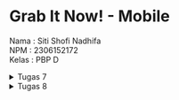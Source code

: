 # Grab It Now! - Mobile

Nama : Siti Shofi Nadhifa
<br>
NPM : 2306152172
<br>
Kelas : PBP D

<details>
<summary>Tugas 7</summary>

## 1. Jelaskan apa yang dimaksud dengan stateless widget dan stateful widget, dan jelaskan perbedaan dari keduanya.
Stateless widget adalah widget yang tidak dapat diubah setelah dirender pertama kali. Tampilannya akan tetap sama selama aplikasi berjalan karena kondisi/state nya tidak bisa diubah. Contoh penggunaan stateless widget adalah widget yang menampilkan data statis atau teks. <br>
Stateful widget adalah widget yang bisa berubah selama aplikasi berjalan karena memiliki state yang dapat diperbarui atau dimodifikasi. Contoh penggunaan stateful widget adalah komponen UI yang responsif terhadap interaksi pengguna, seperti checkbox, radio button, atau slider. <br>
Perbedaan antara stateless widget dan stateful widget adalah stateless widget bersifat statis dan tidak memiliki state yang dapat diubah, sedangkan stateful widget bersifat dinamis dan memiliki state yang dapat diubah, sehingga bisa menyesuaikan tampilan dengan perubahan tersebut.

## 2. Sebutkan widget apa saja yang kamu gunakan pada proyek ini dan jelaskan fungsinya.
- MyApp: Stateless widget sebagai app utama.
- Scaffold: Memberikan struktur dasar halaman, seperti AppBar dan body.
- AppBar: Menampilkan *application bar* di bagian atas layar dengan judul dan warna latar belakang yang diambil dari tema aplikasi.
- Padding: Menyediakan ruang atau jarak di sekitar widget tertentu.
- Column: Menyusun widget secara vertikal.
- Row: Menyusun beberapa widget secara horizontal dalam satu baris, dalam hal ini menampilkan tiga InfoCard.
- InfoCard (Custom Widget): Widget khusus untuk menampilkan informasi saya, yaitu NPM, nama, dan kelas.
- Card: Widget berbentuk kotak dengan bayangan untuk memberikan kesan seperti kartu, untuk menampilkan informasi.
- Text: Menampilkan teks di layar.
- GridView.count: Digunakan untuk menyusun ItemCard dalam grid dengan tiga kolom.
- ItemCard (Custom Widget): Widget khusus untuk menampilkan setiap item di halaman beranda.
- Material: Menyediakan efek material desain seperti InkWell. Digunakan untuk menambahkan warna latar belakang dengan sudut melengkung.
- InkWell: Memberikan efek ripple/gelombang ketika widget disentuh (memberikan efek interaktif saat pengguna menekan kartu).
- Icon: Digunakan untuk menampilkan ikon di dalam ItemCard.
- SnackBar: Menampilkan pesan notifikasi singkat di bagian bawah layar. SnackBar muncul ketika ItemCard ditekan, menampilkan nama item yang ditekan.
- MediaQuery: Digunakan dalam InfoCard untuk menyesuaikan lebar kartu berdasarkan lebar perangkat.

## 3. Apa fungsi dari `setState()`? Jelaskan variabel apa saja yang dapat terdampak dengan fungsi tersebut.
`setState()` adalah fungsi/metode yang digunakan pada stateful widget untuk memperbarui state dari widget. Pemanggilan `setState()` pada Flutter memberitahu framework bahwa telah terjadi perubahan state, yang memicu rebuild atau render ulang pada widget yang memanggilnya, sehingga tampilan dari widget akan diperbarui. <br>
Variabel yang terdampak dari pemanggilan fungsi `setState()` adalah variabel variabel yang berada di dalam objek State dari widget tersebut.

## 4. Jelaskan perbedaan antara `const` dengan `final`.
`const` digunakan untuk mendeklarasikan nilai yang bersifat konstan dan immutable pada saat kompilasi.
`final` digunakan untuk mendeklarasikan nilai yang tidak bisa diubah setelah diinisialisasi.
Perbedaan antara `const` dan `final` adalah `const` konstan pada saat *compile-time*, sedangkan `final` konstan pada saat *run-time*.

## 5. Jelaskan bagaimana cara kamu mengimplementasikan checklist-checklist di atas.
1. Membuat proyek Flutter
  - Membuat direktori baru bernama `grab_it_now_mobile` yang akan dijadikan tempat proyek Flutter akan disimpan.
  - Generate proyek Flutter dengan menjalankan perintah dibawah ini pada terminal dan masuk ke direktori proyek tersebut.
    ```bash
    flutter create grab_it_now
    cd grab_it_now
    ```
  - Menjalankan proyek tersebut dengan `flutter run`.
  - Menghubungkan direktori lokal dengan repositori GitHub.
2. Membuat tiga tombol sederhana dengan ikon dan teks
  - Membuat class ItemHomepage yang berisi atribut-atribut dari card yang akan dibuat pada berkas `menu.dart`
    ```Dart
    ...
    class ItemHomepage {
        final String name;
        final IconData icon;
        final Color color;

        ItemHomepage(this.name, this.icon, this.color);
    }
    ...
    ```
  - Membuat list item yang ingin ditambahkan pada class `MyHomePage`
    ```Dart
    class MyHomePage extends StatelessWidget {
        ...
        final List<ItemHomepage> items = [
            ItemHomepage("Lihat Daftar Produk", Icons.list, const Color(0xFFE5E3C9)),
            ItemHomepage("Tambah Produk", Icons.add_shopping_cart, const Color(0xFFB4CFB0)),
            ItemHomepage("Logout", Icons.logout, const Color(0xFF94B49F)),
        ];
        ...
    }
    ```
  - Membuat class ItemCard untuk menampilkan tombol-tombol yang sudah dibuat
    ```Dart
    class ItemCard extends StatelessWidget {
        final ItemHomepage item;
    
        const ItemCard(this.item, {super.key}); 

        @override
        Widget build(BuildContext context) {
            return Material(
                color: item.color,
                // Membuat sudut kartu melengkung.
                borderRadius: BorderRadius.circular(12),
                
                child: InkWell(
                    ...
                    // Container untuk menyimpan Icon dan Text
                    child: Container(
                        padding: const EdgeInsets.all(8),
                        child: Center(
                            child: Column(
                                // Menyusun ikon dan teks di tengah kartu.
                                mainAxisAlignment: MainAxisAlignment.center,
                                children: [
                                    Icon(
                                        item.icon,
                                        color: Colors.white,
                                        size: 30.0,
                                    ),
                                    const Padding(padding: EdgeInsets.all(3)),
                                    Text(
                                        item.name,
                                        textAlign: TextAlign.center,
                                        style: const TextStyle(color: Colors.white),
                                    ),
                                ],
                            ),
                        ),
                    ),
                ),
            );
        }
    }
    ```
3. Mengimplementasikan warna yang berbeda untuk setiap tombol
  - Memberikan warna yang berbeda untuk setiap tombol dengan `const Color(hex kode warna)`
    ```Dart
    class MyHomePage extends StatelessWidget {
        ...
        final List<ItemHomepage> items = [
            ItemHomepage("Lihat Daftar Produk", Icons.list, const Color(0xFFE5E3C9)),
            ItemHomepage("Tambah Produk", Icons.add_shopping_cart, const Color(0xFFB4CFB0)),
            ItemHomepage("Logout", Icons.logout, const Color(0xFF94B49F)),
        ];
        ...
    }
    ```
  - Assign warna sesuai dengan warna dari item pada class ItemCard
    ```Dart
    class ItemCard extends StatelessWidget {
        final ItemHomepage item;
    
        const ItemCard(this.item, {super.key}); 

        @override
        Widget build(BuildContext context) {
            return Material(
                color: item.color,
                ...
            );
        }
    }
    ```
4. Memunculkan `Snackbar`
  - Menambahkan aksi pada saat item di klik dan memunculkan `Snackbar`
    ```Dart
    class ItemCard extends StatelessWidget {
        final ItemHomepage item; 
    
        const ItemCard(this.item, {super.key}); 

        @override
        Widget build(BuildContext context) {
            return Material(
                ...
                child: InkWell(
                    // Aksi ketika kartu ditekan.
                    onTap: () {
                    // Menampilkan pesan SnackBar saat kartu ditekan.
                    ScaffoldMessenger.of(context)
                        ..hideCurrentSnackBar()
                        ..showSnackBar(
                        SnackBar(content: Text("Kamu telah menekan tombol ${item.name}!"))
                        );
                    },
                    ...
                ),
            );
        }
    }
    ```

</details>

<details>
<summary>Tugas 8</summary>

## 1.  Apa kegunaan `const` di Flutter? Jelaskan apa keuntungan ketika menggunakan `const` pada kode Flutter. Kapan sebaiknya kita menggunakan `const`, dan kapan sebaiknya tidak digunakan?
Di Flutter, `const` digunakan untuk membuat objek yang bersifat *immutable* dan disimpan dalam memori sebagai *compile-time constant*. 

Keuntungan dari menggunakan `const` adalah:
- Efisiensi memori: objek yang dideklarasikan sebagai `const` akan dibuat hanya sekali dan disimpan dalam cache, sehingga dapat digunakan kembali.
- Kinerja lebih baik: karena bersifat immutable, Flutter dapat melakukan optimasi sehingga aplikasi berjalan lebih cepat.
- Stabilitas: ojek `const` tidak dapat diubah setelah dideklarasikan sehingga mengurangi potensi kesalahan karena perubahan yang tidak terduga.

`const` sebaiknya digunakan pada widget atau objek yang tidak berubah atau untuk widget yang akan ditampilkan berulang kali tanpa perubahan. `const` sebaiknya tidak digunakan pada objek atau widget yang dinamis atau ketika nilainya bergantung pada variabel yang berubah.

## 2. Jelaskan dan bandingkan penggunaan Column dan Row pada Flutter. Berikan contoh implementasi dari masing-masing layout widget ini!
`Column` dan `Row` adalah widget layout di Flutter yang digunakan untuk mengatur posisi widget secara vertikal atau horizontal.
- `Column` digunakan untuk mengatur widget secara vertikal. Widget ini berguna untuk menampilkan elemen dalam satu kolom, seperti daftar teks atau tombol yang disusun vertikal.
Contoh implementasi Column:
```dart
Column(
  children: [
    Text("Item 1"),
    Text("Item 2"),
    ElevatedButton(onPressed: () {}, child: Text("Button")),
  ],
)
```
- `Row` digunakan untuk mengatur widget secara horizontal. Widget ini digunakan untuk menampilkan elemen dalam satu baris, seperti ikon dan teks yang sejajar.
Contoh implementasi Row:
```dart
Row(
  children: [
    Icon(Icons.star),
    Text("Rating"),
    Text("5.0"),
  ],
)
```

## 3. Sebutkan apa saja elemen input yang kamu gunakan pada halaman form yang kamu buat pada tugas kali ini. Apakah terdapat elemen input Flutter lain yang tidak kamu gunakan pada tugas ini? Jelaskan!
Pada halaman form yang saya buat, elemen input yang saya gunakan antara lain:
- TextFormField: untuk menerima input teks.
- ElevatedButton: untuk tombol submit data pada form.

Elemen input yang tidak saya gunakan:
- Checkbox: untuk pilihan ya/tidak.
- DropdownButton: untuk memilih salah satu opsi dari beberapa pilihan.
- Slider: untuk memilih nilai pada rentang tertentu.
- Switch: untuk memilih anatar on/off.

## 4. Bagaimana cara kamu mengatur tema (theme) dalam aplikasi Flutter agar aplikasi yang dibuat konsisten? Apakah kamu mengimplementasikan tema pada aplikasi yang kamu buat?
Untuk mengatur tema dalam Flutter, kita dapat menggunakan `ThemeData` di properti `theme` dari `MaterialApp`. `ThemeData` memungkinkan kita untuk mengatur gaya seperti pengaturan warna, font, button, dan beberapa hal lain agar konsisten pada keseluruhan aplikasi. Pengaturan tema ini berada pada file `main.dart`
```dart
theme: ThemeData(
  colorScheme: ColorScheme.fromSwatch().copyWith(
    primary: const Color(0xFF789395),
    secondary: const Color(0xFF94B49F),
  ),
  useMaterial3: true,
),
```

## 5. Bagaimana cara kamu menangani navigasi dalam aplikasi dengan banyak halaman pada Flutter?
Untuk menangani navigasi pada aplikasi Flutter dengan banyak halaman, saya menggunakan `Navigator` untuk berpindah antar halaman. Dengan `Navigator`, kita bisa melakukan *push* untuk menambahkan halaman baru pada stack dan membuka halaman baru tersebut, *pop* untuk kembali ke halaman sebelumnya, atau *pushReplacement* untuk menghapus halaman yang ada pada stack dan mengganti ke halaman baru yang ingin ditambahkan.
Navigasi juga didukung dengan adanya *Drawer*, baik pada sisi kiri ataupun kanan layar, yang berfungsi untuk memudahkan pengguna dalam mengakses halaman-halaman yang ada pada aplikasi.
Contoh implementasi:
```dart
Navigator.push(
  context,
  MaterialPageRoute(
    builder: (context) => const ProductEntryFormPage(),
  )
);
```

</details>